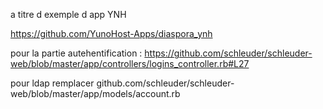 a titre d exemple d app YNH

https://github.com/YunoHost-Apps/diaspora_ynh


pour la partie autehentification :
https://github.com/schleuder/schleuder-web/blob/master/app/controllers/logins_controller.rb#L27

pour ldap remplacer github.com/schleuder/schleuder-web/blob/master/app/models/account.rb

